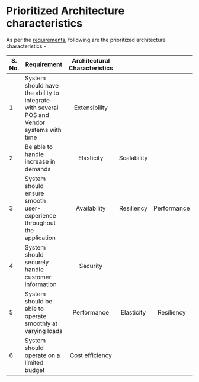 # Prioritized Architecture characteristics

As per the [requirements](https://github.com/mtykhenko/davinci-kata/blob/master/requirements/Requirements.md), following are the prioritized architecture characteristics - 

| S. No. | Requirement                                                                                 | Architectural   Characteristics |             |             |
|--------|---------------------------------------------------------------------------------------------|:-------------------------------:|:-----------:|:-----------:|
| 1      | System should have the ability to integrate with several POS and Vendor   systems with time | Extensibility                   |             |             |
| 2      | Be able to handle increase in demands                                                       | Elasticity                      | Scalability |             |
| 3      | System should ensure smooth user-experience throughout the application                      | Availability                    | Resiliency  | Performance |
| 4      | System should securely handle customer information                                          | Security                        |             |             |
| 5      | System should be able to operate smoothly at varying loads                                  | Performance                     | Elasticity  | Resiliency  |
| 6      | System should operate on a limited budget           | Cost efficiency                 |             |             |